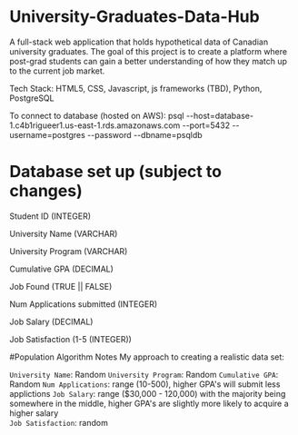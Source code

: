 # University-Graduates-Data-Hub
A full-stack web application that holds hypothetical data of Canadian university graduates. The goal of this project is to create a platform where post-grad students can gain a better understanding of how they match up to the current job market.

Tech Stack: HTML5, CSS, Javascript, js frameworks (TBD), Python, PostgreSQL

To connect to database (hosted on AWS): psql --host=database-1.c4b1rigueer1.us-east-1.rds.amazonaws.com --port=5432 --username=postgres --password --dbname=psqldb


# Database set up (subject to changes)
Student ID (INTEGER) 

University Name (VARCHAR)

University Program (VARCHAR)

Cumulative GPA (DECIMAL)

Job Found (TRUE || FALSE)

Num Applications submitted (INTEGER)

Job Salary (DECIMAL)

Job Satisfaction (1-5 (INTEGER))

#Population Algorithm Notes
My approach to creating a realistic data set:

`University Name`: Random
`University Program`: Random
`Cumulative GPA`: Random
`Num Applications`: range (10-500), higher GPA's will submit less applictions
`Job Salary`: range ($30,000 - 120,000) with the majority being somewhere in the middle, higher GPA's are slightly more likely to acquire a higher salary     
`Job Satisfaction`: random
